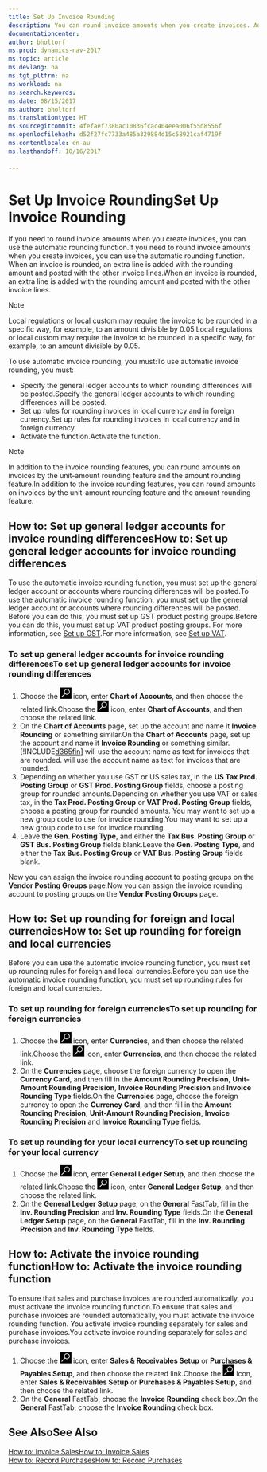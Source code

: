 ```yaml
---
title: Set Up Invoice Rounding
description: You can round invoice amounts when you create invoices. Additionally, local regulations or custom may require you to round in a specific way, for example, to an amount divisible by 0.05.
documentationcenter: 
author: bholtorf
ms.prod: dynamics-nav-2017
ms.topic: article
ms.devlang: na
ms.tgt_pltfrm: na
ms.workload: na
ms.search.keywords: 
ms.date: 08/15/2017
ms.author: bholtorf
ms.translationtype: HT
ms.sourcegitcommit: 4fefaef7380ac10836fcac404eea006f55d8556f
ms.openlocfilehash: d52f27fc7733a485a329884d15c58921caf4719f
ms.contentlocale: en-au
ms.lasthandoff: 10/16/2017

---
```

# <a name="set-up-invoice-rounding"></a><span data-ttu-id="2f264-104">Set Up Invoice Rounding</span><span class="sxs-lookup"><span data-stu-id="2f264-104">Set Up Invoice Rounding</span></span>
<span data-ttu-id="2f264-105">If you need to round invoice amounts when you create invoices, you can use the automatic rounding function.</span><span class="sxs-lookup"><span data-stu-id="2f264-105">If you need to round invoice amounts when you create invoices, you can use the automatic rounding function.</span></span> <span data-ttu-id="2f264-106">When an invoice is rounded, an extra line is added with the rounding amount and posted with the other invoice lines.</span><span class="sxs-lookup"><span data-stu-id="2f264-106">When an invoice is rounded, an extra line is added with the rounding amount and posted with the other invoice lines.</span></span>

> [!NOTE]  
>  <span data-ttu-id="2f264-107">Local regulations or local custom may require the invoice to be rounded in a specific way, for example, to an amount divisible by 0.05.</span><span class="sxs-lookup"><span data-stu-id="2f264-107">Local regulations or local custom may require the invoice to be rounded in a specific way, for example, to an amount divisible by 0.05.</span></span>  
  
<span data-ttu-id="2f264-108">To use automatic invoice rounding, you must:</span><span class="sxs-lookup"><span data-stu-id="2f264-108">To use automatic invoice rounding, you must:</span></span>  
  
* <span data-ttu-id="2f264-109">Specify the general ledger accounts to which rounding differences will be posted.</span><span class="sxs-lookup"><span data-stu-id="2f264-109">Specify the general ledger accounts to which rounding differences will be posted.</span></span>  
* <span data-ttu-id="2f264-110">Set up rules for rounding invoices in local currency and in foreign currency.</span><span class="sxs-lookup"><span data-stu-id="2f264-110">Set up rules for rounding invoices in local currency and in foreign currency.</span></span>  
* <span data-ttu-id="2f264-111">Activate the function.</span><span class="sxs-lookup"><span data-stu-id="2f264-111">Activate the function.</span></span>  
  
> [!NOTE]  
>  <span data-ttu-id="2f264-112">In addition to the invoice rounding features, you can round amounts on invoices by the unit-amount rounding feature and the amount rounding feature.</span><span class="sxs-lookup"><span data-stu-id="2f264-112">In addition to the invoice rounding features, you can round amounts on invoices by the unit-amount rounding feature and the amount rounding feature.</span></span>  
 
## <a name="how-to-set-up-general-ledger-accounts-for-invoice-rounding-differences"></a><span data-ttu-id="2f264-113">How to: Set up general ledger accounts for invoice rounding differences</span><span class="sxs-lookup"><span data-stu-id="2f264-113">How to: Set up general ledger accounts for invoice rounding differences</span></span>
<span data-ttu-id="2f264-114">To use the automatic invoice rounding function, you must set up the general ledger account or accounts where rounding differences will be posted.</span><span class="sxs-lookup"><span data-stu-id="2f264-114">To use the automatic invoice rounding function, you must set up the general ledger account or accounts where rounding differences will be posted.</span></span> <span data-ttu-id="2f264-115">Before you can do this, you must set up GST product posting groups.</span><span class="sxs-lookup"><span data-stu-id="2f264-115">Before you can do this, you must set up VAT product posting groups.</span></span> <span data-ttu-id="2f264-116">For more information, see [Set up GST](finance-setup-vat.md).</span><span class="sxs-lookup"><span data-stu-id="2f264-116">For more information, see [Set up VAT](finance-setup-vat.md).</span></span>  
  
### <a name="to-set-up-general-ledger-accounts-for-invoice-rounding-differences"></a><span data-ttu-id="2f264-117">To set up general ledger accounts for invoice rounding differences</span><span class="sxs-lookup"><span data-stu-id="2f264-117">To set up general ledger accounts for invoice rounding differences</span></span>  
1. <span data-ttu-id="2f264-118">Choose the ![Search for Page or Report](media/ui-search/search_small.png "Search for Page or Report icon") icon, enter **Chart of Accounts**, and then choose the related link.</span><span class="sxs-lookup"><span data-stu-id="2f264-118">Choose the ![Search for Page or Report](media/ui-search/search_small.png "Search for Page or Report icon") icon, enter **Chart of Accounts**, and then choose the related link.</span></span>  
2. <span data-ttu-id="2f264-119">On the **Chart of Accounts** page, set up the account and name it **Invoice Rounding** or something similar.</span><span class="sxs-lookup"><span data-stu-id="2f264-119">On the **Chart of Accounts** page, set up the account and name it **Invoice Rounding** or something similar.</span></span> [!INCLUDE[d365fin](includes/d365fin_md.md)]<span data-ttu-id="2f264-120"> will use the account name as text for invoices that are rounded.</span><span class="sxs-lookup"><span data-stu-id="2f264-120"> will use the account name as text for invoices that are rounded.</span></span>  
3. <span data-ttu-id="2f264-121">Depending on whether you use GST or US sales tax, in the **US Tax Prod. Posting Group** or **GST Prod. Posting Group** fields, choose a posting group for rounded amounts.</span><span class="sxs-lookup"><span data-stu-id="2f264-121">Depending on whether you use VAT or sales tax, in the **Tax Prod. Posting Group** or **VAT Prod. Posting Group** fields, choose a posting group for rounded amounts.</span></span> <span data-ttu-id="2f264-122">You may want to set up a new group code to use for invoice rounding.</span><span class="sxs-lookup"><span data-stu-id="2f264-122">You may want to set up a new group code to use for invoice rounding.</span></span>
4. <span data-ttu-id="2f264-123">Leave the **Gen. Posting Type**, and either the **Tax Bus. Posting Group** or **GST Bus. Posting Group** fields blank.</span><span class="sxs-lookup"><span data-stu-id="2f264-123">Leave the **Gen. Posting Type**, and either the **Tax Bus. Posting Group** or **VAT Bus. Posting Group** fields blank.</span></span> <!-- Why do we say to leave these blank, when there are a lot of other fields we also leave blank but don't mention? -->  
  
<span data-ttu-id="2f264-124">Now you can assign the invoice rounding account to posting groups on the **Vendor Posting Groups** page.</span><span class="sxs-lookup"><span data-stu-id="2f264-124">Now you can assign the invoice rounding account to posting groups on the **Vendor Posting Groups** page.</span></span>  <!-- Why only the vendor posting groups? -->

## <a name="how-to-set-up-rounding-for-foreign-and-local-currencies"></a><span data-ttu-id="2f264-125">How to: Set up rounding for foreign and local currencies</span><span class="sxs-lookup"><span data-stu-id="2f264-125">How to: Set up rounding for foreign and local currencies</span></span>
<span data-ttu-id="2f264-126">Before you can use the automatic invoice rounding function, you must set up rounding rules for foreign and local currencies.</span><span class="sxs-lookup"><span data-stu-id="2f264-126">Before you can use the automatic invoice rounding function, you must set up rounding rules for foreign and local currencies.</span></span>

### <a name="to-set-up-rounding-for-foreign-currencies"></a><span data-ttu-id="2f264-127">To set up rounding for foreign currencies</span><span class="sxs-lookup"><span data-stu-id="2f264-127">To set up rounding for foreign currencies</span></span>  
1. <span data-ttu-id="2f264-128">Choose the ![Search for Page or Report](media/ui-search/search_small.png "Search for Page or Report icon") icon, enter **Currencies**, and then choose the related link.</span><span class="sxs-lookup"><span data-stu-id="2f264-128">Choose the ![Search for Page or Report](media/ui-search/search_small.png "Search for Page or Report icon") icon, enter **Currencies**, and then choose the related link.</span></span>  
2. <span data-ttu-id="2f264-129">On the **Currencies** page, choose the foreign currency to open the **Currency Card**, and then fill in the **Amount Rounding Precision**, **Unit-Amount Rounding Precision**, **Invoice Rounding Precision** and **Invoice Rounding Type** fields.</span><span class="sxs-lookup"><span data-stu-id="2f264-129">On the **Currencies** page, choose the foreign currency to open the **Currency Card**, and then fill in the **Amount Rounding Precision**, **Unit-Amount Rounding Precision**, **Invoice Rounding Precision** and **Invoice Rounding Type** fields.</span></span>
  
### <a name="to-set-up-rounding-for-your-local-currency"></a><span data-ttu-id="2f264-130">To set up rounding for your local currency</span><span class="sxs-lookup"><span data-stu-id="2f264-130">To set up rounding for your local currency</span></span>
1. <span data-ttu-id="2f264-131">Choose the ![Search for Page or Report](media/ui-search/search_small.png "Search for Page or Report icon") icon, enter **General Ledger Setup**, and then choose the related link.</span><span class="sxs-lookup"><span data-stu-id="2f264-131">Choose the ![Search for Page or Report](media/ui-search/search_small.png "Search for Page or Report icon") icon, enter **General Ledger Setup**, and then choose the related link.</span></span>  
2. <span data-ttu-id="2f264-132">On the **General Ledger Setup** page, on the **General** FastTab, fill in the **Inv. Rounding Precision** and **Inv. Rounding Type** fields.</span><span class="sxs-lookup"><span data-stu-id="2f264-132">On the **General Ledger Setup** page, on the **General** FastTab, fill in the **Inv. Rounding Precision** and **Inv. Rounding Type** fields.</span></span>  

## <a name="how-to-activate-the-invoice-rounding-function"></a><span data-ttu-id="2f264-133">How to: Activate the invoice rounding function</span><span class="sxs-lookup"><span data-stu-id="2f264-133">How to: Activate the invoice rounding function</span></span>  
<span data-ttu-id="2f264-134">To ensure that sales and purchase invoices are rounded automatically, you must activate the invoice rounding function.</span><span class="sxs-lookup"><span data-stu-id="2f264-134">To ensure that sales and purchase invoices are rounded automatically, you must activate the invoice rounding function.</span></span> <span data-ttu-id="2f264-135">You activate invoice rounding separately for sales and purchase invoices.</span><span class="sxs-lookup"><span data-stu-id="2f264-135">You activate invoice rounding separately for sales and purchase invoices.</span></span>

1. <span data-ttu-id="2f264-136">Choose the ![Search for Page or Report](media/ui-search/search_small.png "Search for Page or Report icon") icon, enter **Sales & Receivables Setup** or **Purchases & Payables Setup**, and then choose the related link.</span><span class="sxs-lookup"><span data-stu-id="2f264-136">Choose the ![Search for Page or Report](media/ui-search/search_small.png "Search for Page or Report icon") icon, enter **Sales & Receivables Setup** or **Purchases & Payables Setup**, and then choose the related link.</span></span>  
2. <span data-ttu-id="2f264-137">On the **General** FastTab, choose the **Invoice Rounding** check box.</span><span class="sxs-lookup"><span data-stu-id="2f264-137">On the **General** FastTab, choose the **Invoice Rounding** check box.</span></span>  
  
## <a name="see-also"></a><span data-ttu-id="2f264-138">See Also</span><span class="sxs-lookup"><span data-stu-id="2f264-138">See Also</span></span>  
[<span data-ttu-id="2f264-139">How to: Invoice Sales</span><span class="sxs-lookup"><span data-stu-id="2f264-139">How to: Invoice Sales</span></span>](sales-how-invoice-sales.md)  
[<span data-ttu-id="2f264-140">How to: Record Purchases</span><span class="sxs-lookup"><span data-stu-id="2f264-140">How to: Record Purchases</span></span>](purchasing-how-record-purchases.md)
